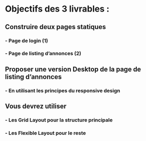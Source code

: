 # Objectifs des 3 livrables :
## Construire deux pages statiques
### - Page de login (1)
### - Page de listing d’annonces (2)
## Proposer une version Desktop de la page de listing d’annonces 
### - En utilisant les principes du responsive design
## Vous devrez utiliser
### - Les Grid Layout pour la structure principale 
### - Les Flexible Layout pour le reste